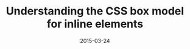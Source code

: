 ---
layout: article.njk
title: "Understanding the CSS box model for inline elements"
tags: article
date: 2015-03-24
excerpt: "Margin, border, padding and content areas of inline elements behave differently than for block elements. What's more? Inline elements can break across multiple lines! In this article, you'll learn about some of the specificities of inline elements and how Firefox can help you inspect them more easily. "
thumbnail: "/assets/whitespace-devtools.webp"
external: https://hacks.mozilla.org/2015/03/understanding-inline-box-model/
---